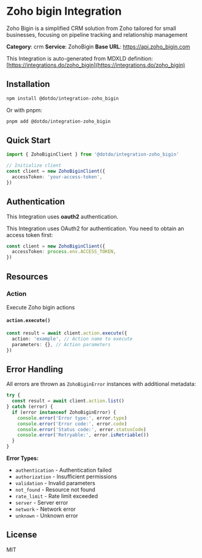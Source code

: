 # Zoho bigin Integration

Zoho Bigin is a simplified CRM solution from Zoho tailored for small businesses, focusing on pipeline tracking and relationship management

**Category**: crm
**Service**: ZohoBigin
**Base URL**: https://api.zoho_bigin.com

This Integration is auto-generated from MDXLD definition: [https://integrations.do/zoho_bigin](https://integrations.do/zoho_bigin)

## Installation

```bash
npm install @dotdo/integration-zoho_bigin
```

Or with pnpm:

```bash
pnpm add @dotdo/integration-zoho_bigin
```

## Quick Start

```typescript
import { ZohoBiginClient } from '@dotdo/integration-zoho_bigin'

// Initialize client
const client = new ZohoBiginClient({
  accessToken: 'your-access-token',
})
```

## Authentication

This Integration uses **oauth2** authentication.

This Integration uses OAuth2 for authentication. You need to obtain an access token first:

```typescript
const client = new ZohoBiginClient({
  accessToken: process.env.ACCESS_TOKEN,
})
```

## Resources

### Action

Execute Zoho bigin actions

#### `action.execute()`

```typescript
const result = await client.action.execute({
  action: 'example', // Action name to execute
  parameters: {}, // Action parameters
})
```

## Error Handling

All errors are thrown as `ZohoBiginError` instances with additional metadata:

```typescript
try {
  const result = await client.action.list()
} catch (error) {
  if (error instanceof ZohoBiginError) {
    console.error('Error type:', error.type)
    console.error('Error code:', error.code)
    console.error('Status code:', error.statusCode)
    console.error('Retryable:', error.isRetriable())
  }
}
```

**Error Types:**

- `authentication` - Authentication failed
- `authorization` - Insufficient permissions
- `validation` - Invalid parameters
- `not_found` - Resource not found
- `rate_limit` - Rate limit exceeded
- `server` - Server error
- `network` - Network error
- `unknown` - Unknown error

## License

MIT
